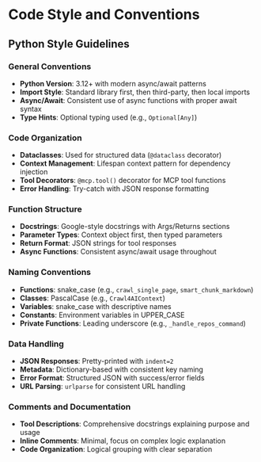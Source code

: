 # Code Style and Conventions

## Python Style Guidelines

### General Conventions
- **Python Version**: 3.12+ with modern async/await patterns
- **Import Style**: Standard library first, then third-party, then local imports
- **Async/Await**: Consistent use of async functions with proper await syntax
- **Type Hints**: Optional typing used (e.g., `Optional[Any]`)

### Code Organization
- **Dataclasses**: Used for structured data (`@dataclass` decorator)
- **Context Management**: Lifespan context pattern for dependency injection
- **Tool Decorators**: `@mcp.tool()` decorator for MCP tool functions
- **Error Handling**: Try-catch with JSON response formatting

### Function Structure
- **Docstrings**: Google-style docstrings with Args/Returns sections
- **Parameter Types**: Context object first, then typed parameters
- **Return Format**: JSON strings for tool responses
- **Async Functions**: Consistent async/await usage throughout

### Naming Conventions
- **Functions**: snake_case (e.g., `crawl_single_page`, `smart_chunk_markdown`)
- **Classes**: PascalCase (e.g., `Crawl4AIContext`)
- **Variables**: snake_case with descriptive names
- **Constants**: Environment variables in UPPER_CASE
- **Private Functions**: Leading underscore (e.g., `_handle_repos_command`)

### Data Handling
- **JSON Responses**: Pretty-printed with `indent=2`
- **Metadata**: Dictionary-based with consistent key naming
- **Error Format**: Structured JSON with success/error fields
- **URL Parsing**: `urlparse` for consistent URL handling

### Comments and Documentation
- **Tool Descriptions**: Comprehensive docstrings explaining purpose and usage
- **Inline Comments**: Minimal, focus on complex logic explanation
- **Code Organization**: Logical grouping with clear separation